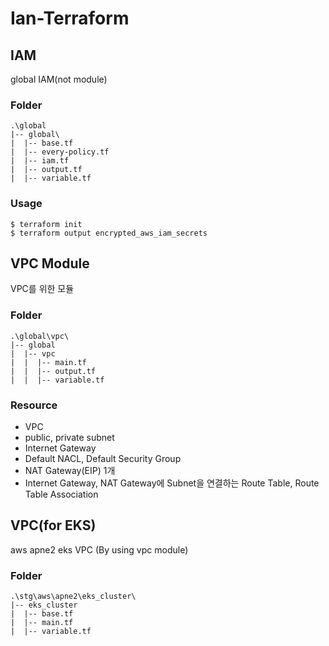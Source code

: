 # Ian-Terraform

## IAM
global IAM(not module)
### Folder
```
.\global
|-- global\
|  |-- base.tf
|  |-- every-policy.tf
|  |-- iam.tf
|  |-- output.tf
|  |-- variable.tf
```
### Usage
```
$ terraform init
$ terraform output encrypted_aws_iam_secrets
```


## VPC Module
VPC를 위한 모듈
### Folder
```
.\global\vpc\
|-- global
|  |-- vpc
|  |  |-- main.tf
|  |  |-- output.tf
|  |  |-- variable.tf
```
### Resource
* VPC
* public, private subnet
* Internet Gateway
* Default NACL, Default Security Group
* NAT Gateway(EIP) 1개
* Internet Gateway, NAT Gateway에 Subnet을 연결하는 Route Table, Route Table Association 


## VPC(for EKS)
aws apne2 eks VPC (By using vpc module)
### Folder
```
.\stg\aws\apne2\eks_cluster\
|-- eks_cluster
|  |-- base.tf
|  |-- main.tf
|  |-- variable.tf
```
